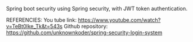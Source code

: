 Spring boot security using Spring security, with JWT token authentication. 

REFERENCIES:
   You tube link: https://www.youtube.com/watch?v=TeBt0Ike_Tk&t=543s
   Github repository: https://github.com/unknownkoder/spring-security-login-system
